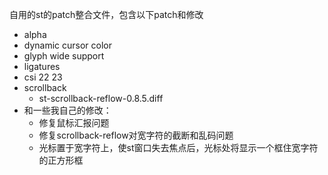自用的st的patch整合文件，包含以下patch和修改
+ alpha
+ dynamic cursor color
+ glyph wide support
+ ligatures
+ csi 22 23
+ scrollback
	+ st-scrollback-reflow-0.8.5.diff
+ 和一些我自己的修改：
	+ 修复鼠标汇报问题
	+ 修复scrollback-reflow对宽字符的截断和乱码问题
	+ 光标置于宽字符上，使st窗口失去焦点后，光标处将显示一个框住宽字符的正方形框

